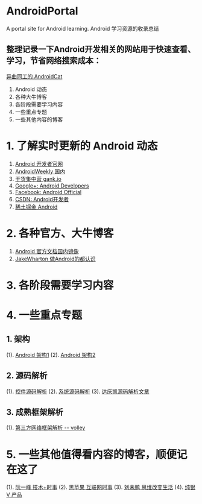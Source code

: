 # AndroidPortal
A portal site for Android learning. Android 学习资源的收录总结

## 整理记录一下Android开发相关的网站用于快速查看、学习，节省网络搜索成本：

[异曲同工的 AndroidCat](http://androidcat.com/?step=3&view=CatFragment)

1. Android 动态 
2. 各种大牛博客
3. 各阶段需要学习内容
4. 一些重点专题
5. 一些其他内容的博客

# 1. 了解实时更新的 Android 动态
 1. [Android 开发者官网](https://developer.android.com/develop/index.html)
 2. [AndroidWeekly 国内](http://www.androidweekly.cn/)
 3. [干货集中营 gank.io](http://gank.io/)
 4. [Google+: Android Developers](https://plus.google.com/u/0/communities/105153134372062985968)
 5. [Facebook: Android Official](https://www.facebook.com/AndroidOfficial/?ref=ts&fref=ts)
 6. [CSDN: Android开发者](http://geek.csdn.net/forum/65)
 7. [稀土掘金 Android](http://gold.xitu.io/explore/android)
 
# 2. 各种官方、大牛博客 
 1. [Android 官方文档国内镜像](http://wear.techbrood.com/)
 2. [JakeWharton 做Android的都认识](http://jakewharton.com/)
 
# 3. 各阶段需要学习内容

# 4. 一些重点专题
## 1. 架构
 (1). [Android 架构1](https://github.com/CameloeAnthony/AndroidArchitectureCollection)
 (2). [Android 架构2](https://github.com/Juude/Awesome-Android-Architecture)
 
## 2. 源码解析
 (1). [控件源码解析](http://blog.csdn.net/column/details/androidview.html)
 (2). [系统源码解析](https://github.com/LittleFriendsGroup/AndroidSdkSourceAnalysis)
 (3). [达庆凯源码解析文章](http://www.jianshu.com/users/9038233c5f2c/latest_articles)

## 3. 成熟框架解析 
 (1). [第三方网络框架解析 -- volley](http://blog.csdn.net/crazy__chen/article/details/46483329)
 
# 5. 一些其他值得看内容的博客，顺便记在这了
 (1). [阮一峰 技术+时事](http://www.ruanyifeng.com/blog/)
 (2). [黑苹果 互联网时事](http://www.zhangchenghui.com/)
 (3). [刘未鹏 思维改变生活](http://mindhacks.cn/2015/01/27/escape-from-your-shawshank-part5-2-platos-cave/)
 (4). [纯银V 产品](http://www.jianshu.com/users/c22ccc510fb9/latest_articles)

